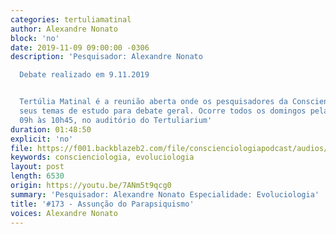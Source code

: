 ```yaml
---
categories: tertuliamatinal
author: Alexandre Nonato
block: 'no'
date: 2019-11-09 09:00:00 -0306
description: 'Pesquisador: Alexandre Nonato

  Debate realizado em 9.11.2019


  Tertúlia Matinal é a reunião aberta onde os pesquisadores da Conscienciologia apresentam
  seus temas de estudo para debate geral. Ocorre todos os domingos pela manhã, das
  09h às 10h45, no auditório do Tertuliarium'
duration: 01:48:50
explicit: 'no'
file: https://f001.backblazeb2.com/file/conscienciologiapodcast/audios/7ANm5t9qcg0.m4a
keywords: conscienciologia, evoluciologia
layout: post
length: 6530
origin: https://youtu.be/7ANm5t9qcg0
summary: 'Pesquisador: Alexandre Nonato Especialidade: Evoluciologia'
title: '#173 - Assunção do Parapsiquismo'
voices: Alexandre Nonato
---
```

